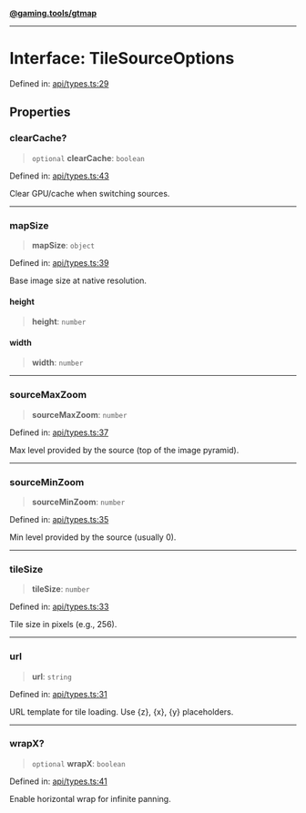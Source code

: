 [**@gaming.tools/gtmap**](README.md)

***

# Interface: TileSourceOptions

Defined in: [api/types.ts:29](https://github.com/gamingtools/gt-map/blob/456675b84d19e7c9d557294c3b19a4bb0dcd9d51/packages/gtmap/src/api/types.ts#L29)

## Properties

### clearCache?

> `optional` **clearCache**: `boolean`

Defined in: [api/types.ts:43](https://github.com/gamingtools/gt-map/blob/456675b84d19e7c9d557294c3b19a4bb0dcd9d51/packages/gtmap/src/api/types.ts#L43)

Clear GPU/cache when switching sources.

***

### mapSize

> **mapSize**: `object`

Defined in: [api/types.ts:39](https://github.com/gamingtools/gt-map/blob/456675b84d19e7c9d557294c3b19a4bb0dcd9d51/packages/gtmap/src/api/types.ts#L39)

Base image size at native resolution.

#### height

> **height**: `number`

#### width

> **width**: `number`

***

### sourceMaxZoom

> **sourceMaxZoom**: `number`

Defined in: [api/types.ts:37](https://github.com/gamingtools/gt-map/blob/456675b84d19e7c9d557294c3b19a4bb0dcd9d51/packages/gtmap/src/api/types.ts#L37)

Max level provided by the source (top of the image pyramid).

***

### sourceMinZoom

> **sourceMinZoom**: `number`

Defined in: [api/types.ts:35](https://github.com/gamingtools/gt-map/blob/456675b84d19e7c9d557294c3b19a4bb0dcd9d51/packages/gtmap/src/api/types.ts#L35)

Min level provided by the source (usually 0).

***

### tileSize

> **tileSize**: `number`

Defined in: [api/types.ts:33](https://github.com/gamingtools/gt-map/blob/456675b84d19e7c9d557294c3b19a4bb0dcd9d51/packages/gtmap/src/api/types.ts#L33)

Tile size in pixels (e.g., 256).

***

### url

> **url**: `string`

Defined in: [api/types.ts:31](https://github.com/gamingtools/gt-map/blob/456675b84d19e7c9d557294c3b19a4bb0dcd9d51/packages/gtmap/src/api/types.ts#L31)

URL template for tile loading. Use {z}, {x}, {y} placeholders.

***

### wrapX?

> `optional` **wrapX**: `boolean`

Defined in: [api/types.ts:41](https://github.com/gamingtools/gt-map/blob/456675b84d19e7c9d557294c3b19a4bb0dcd9d51/packages/gtmap/src/api/types.ts#L41)

Enable horizontal wrap for infinite panning.
